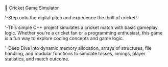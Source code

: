 🏏 Cricket Game Simulator

'-Step onto the digital pitch and experience the thrill of cricket!

'-This simple C++ project simulates a cricket match with basic gameplay logic. Whether you're a cricket fan or a programming enthusiast, this game is a fun way to explore coding concepts and game logic.

'-Deep Dive into  dynamic memory allocation, arrays of structures, file handling, and modular functions to simulate tosses, innings, player statistics, and match outcome.
